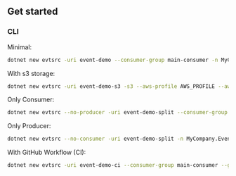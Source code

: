 ## Get started 

### CLI

Minimal:

```bash
dotnet new evtsrc -uri event-demo --consumer-group main-consumer -n MyCompany.Events -eb MyEvent
```

With s3 storage:  

```bash
dotnet new evtsrc -uri event-demo-s3 -s3 --aws-profile AWS_PROFILE --aws-profile-region us-east-1 --s3-bucket event-sourcing-demo --consumer-group main-consumer -n MyCompany.Events.S3Storage -eb MyEvent
```

Only Consumer:  

```bash
dotnet new evtsrc --no-producer -uri event-demo-split --consumer-group main-consumer -n MyCompany.Events.Consumer -eb MyEvent
```

Only Producer:  

```bash
dotnet new evtsrc --no-consumer -uri event-demo-split -n MyCompany.Events.Producer -eb MyEvent
```  

With GitHub Workflow (CI):  

```bash
dotnet new evtsrc -uri event-demo-ci --consumer-group main-consumer --github-ci --git-email ci-mail@gmail.com -n MyCompany.Events.CI -eb MyEvent
```  